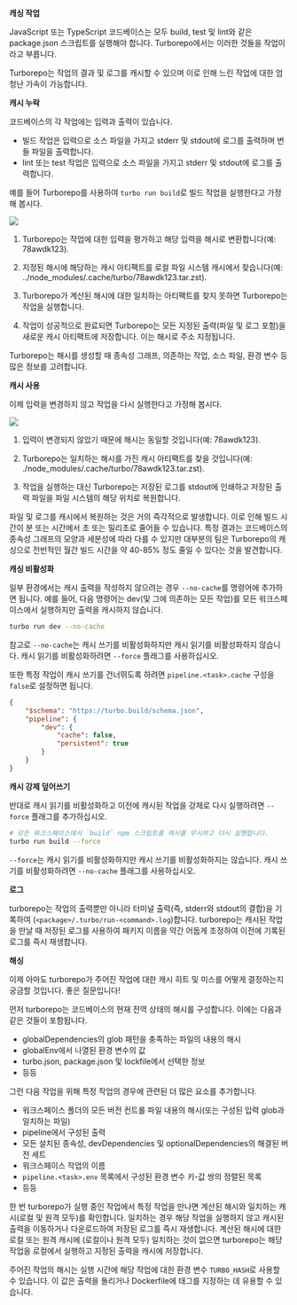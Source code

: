 **캐싱 작업**

JavaScript 또는 TypeScript 코드베이스는 모두 build, test 및 lint와 같은 package.json 스크립트를 실행해야 합니다. Turborepo에서는 이러한 것들을 작업이라고 부릅니다.

Turborepo는 작업의 결과 및 로그를 캐시할 수 있으며 이로 인해 느린 작업에 대한 엄청난 가속이 가능합니다.

**캐시 누락**

코드베이스의 각 작업에는 입력과 출력이 있습니다.

-   빌드 작업은 입력으로 소스 파일을 가지고 stderr 및 stdout에 로그를 출력하며 번들 파일을 출력합니다.
-   lint 또는 test 작업은 입력으로 소스 파일을 가지고 stderr 및 stdout에 로그를 출력합니다.

예를 들어 Turborepo를 사용하여 `turbo run build`로 빌드 작업을 실행한다고 가정해 봅시다.

<img src="https://turbo.build/_next/image?url=%2F_next%2Fstatic%2Fmedia%2Fcache-miss.21d45e92.png&w=3840&q=75"/>

1. Turborepo는 작업에 대한 입력을 평가하고 해당 입력을 해시로 변환합니다(예: 78awdk123).

2. 지정된 해시에 해당하는 캐시 아티팩트를 로컬 파일 시스템 캐시에서 찾습니다(예: ../node_modules/.cache/turbo/78awdk123.tar.zst).

3. Turborepo가 계산된 해시에 대한 일치하는 아티팩트를 찾지 못하면 Turborepo는 작업을 실행합니다.

4. 작업이 성공적으로 완료되면 Turborepo는 모든 지정된 출력(파일 및 로그 포함)을 새로운 캐시 아티팩트에 저장합니다. 이는 해시로 주소 지정됩니다.

Turborepo는 해시를 생성할 때 종속성 그래프, 의존하는 작업, 소스 파일, 환경 변수 등 많은 정보를 고려합니다.

**캐시 사용**

이제 입력을 변경하지 않고 작업을 다시 실행한다고 가정해 봅시다.

<img src="https://turbo.build/_next/image?url=%2F_next%2Fstatic%2Fmedia%2Fcache-hit.3bac1eb9.png&w=3840&q=75"/>

1. 입력이 변경되지 않았기 때문에 해시는 동일할 것입니다(예: 78awdk123).

2. Turborepo는 일치하는 해시를 가진 캐시 아티팩트를 찾을 것입니다(예: ./node_modules/.cache/turbo/78awdk123.tar.zst).

3. 작업을 실행하는 대신 Turborepo는 저장된 로그를 stdout에 인쇄하고 저장된 출력 파일을 파일 시스템의 해당 위치로 복원합니다.

파일 및 로그를 캐시에서 복원하는 것은 거의 즉각적으로 발생합니다. 이로 인해 빌드 시간이 분 또는 시간에서 초 또는 밀리초로 줄어들 수 있습니다. 특정 결과는 코드베이스의 종속성 그래프의 모양과 세분성에 따라 다를 수 있지만 대부분의 팀은 Turborepo의 캐싱으로 전반적인 월간 빌드 시간을 약 40-85% 정도 줄일 수 있다는 것을 발견합니다.

**캐싱 비활성화**

일부 환경에서는 캐시 출력을 작성하지 않으려는 경우 `--no-cache`를 명령어에 추가하면 됩니다. 예를 들어, 다음 명령어는 dev(및 그에 의존하는 모든 작업)를 모든 워크스페이스에서 실행하지만 출력을 캐시하지 않습니다.

```bash
turbo run dev --no-cache
```

참고로 `--no-cache`는 캐시 쓰기를 비활성화하지만 캐시 읽기를 비활성화하지 않습니다. 캐시 읽기를 비활성화하려면 `--force` 플래그를 사용하십시오.

또한 특정 작업이 캐시 쓰기를 건너뛰도록 하려면 `pipeline.<task>.cache` 구성을 `false`로 설정하면 됩니다.

```json
{
    "$schema": "https://turbo.build/schema.json",
    "pipeline": {
        "dev": {
            "cache": false,
            "persistent": true
        }
    }
}
```

**캐시 강제 덮어쓰기**

반대로 캐시 읽기를 비활성화하고 이전에 캐시된 작업을 강제로 다시 실행하려면 `--force` 플래그를 추가하십시오.

```bash
# 모든 워크스페이스에서 `build` npm 스크립트를 캐시를 무시하고 다시 실행합니다.
turbo run build --force
```

`--force`는 캐시 읽기를 비활성화하지만 캐시 쓰기를 비활성화하지는 않습니다. 캐시 쓰기를 비활성화하려면 `--no-cache` 플래그를 사용하십시오.

**로그**

turborepo는 작업의 출력뿐만 아니라 터미널 출력(즉, stderr와 stdout의 결합)을 기록하여 (`<package>/.turbo/run-<command>.log`)합니다. turborepo는 캐시된 작업을 만날 때 저장된 로그를 사용하여 패키지 이름을 약간 어둡게 조정하여 이전에 기록된 로그를 즉시 재생합니다.

**해싱**

이제 아마도 turborepo가 주어진 작업에 대한 캐시 히트 및 미스를 어떻게 결정하는지 궁금할 것입니다. 좋은 질문입니다!

먼저 turborepo는 코드베이스의 현재 전역 상태의 해시를 구성합니다. 이에는 다음과 같은 것들이 포함됩니다.

-   globalDependencies의 glob 패턴을 충족하는 파일의 내용의 해시
-   globalEnv에서 나열된 환경 변수의 값
-   turbo.json, package.json 및 lockfile에서 선택한 정보
-   등등

그런 다음 작업을 위해 특정 작업의 경우에 관련된 더 많은 요소를 추가합니다.

-   워크스페이스 폴더의 모든 버전 컨트롤 파일 내용의 해시(또는 구성된 입력 glob과 일치하는 파일)
-   pipeline에서 구성된 출력
-   모든 설치된 종속성, devDependencies 및 optionalDependencies의 해결된 버전 세트
-   워크스페이스 작업의 이름
-   `pipeline.<task>.env` 목록에서 구성된 환경 변수 키-값 쌍의 정렬된 목록
-   등등

한 번 turborepo가 실행 중인 작업에서 특정 작업을 만나면 계산된 해시와 일치하는 캐시(로컬 및 원격 모두)를 확인합니다. 일치하는 경우 해당 작업을 실행하지 않고 캐시된 출력을 이동하거나 다운로드하여 저장된 로그를 즉시 재생합니다. 계산된 해시에 대한 로컬 또는 원격 캐시에 (로컬이나 원격 모두) 일치하는 것이 없으면 turborepo는 해당 작업을 로컬에서 실행하고 지정된 출력을 캐시에 저장합니다.

주어진 작업의 해시는 실행 시간에 해당 작업에 대한 환경 변수 `TURBO_HASH`로 사용할 수 있습니다. 이 값은 출력을 돌리거나 Dockerfile에 태그를 지정하는 데 유용할 수 있습니다.

